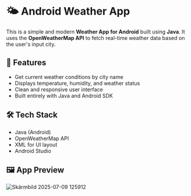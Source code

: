 # 🌤️ Android Weather App

This is a simple and modern **Weather App for Android** built using **Java**. It uses the **OpenWeatherMap API** to fetch real-time weather data based on the user's input city.

## 📱 Features

- Get current weather conditions by city name
- Displays temperature, humidity, and weather status
- Clean and responsive user interface
- Built entirely with Java and Android SDK

## 🛠️ Tech Stack

- Java (Android)
- OpenWeatherMap API
- XML for UI layout
- Android Studio

## 🖼️ App Preview

![Skärmbild 2025-07-09 125912](https://github.com/user-attachments/assets/c441b586-484e-4bd9-ac55-109a65c0dda5)

